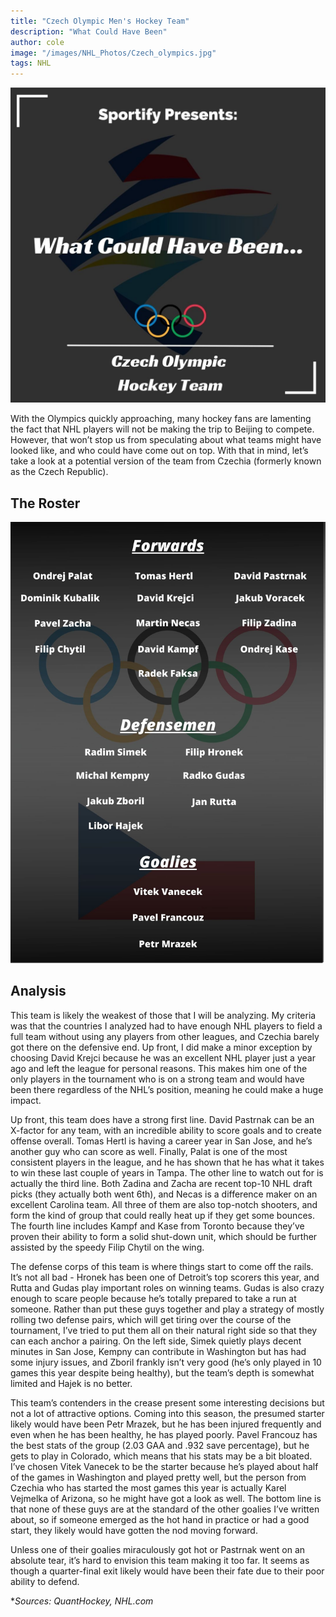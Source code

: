 ```yaml
---
title: "Czech Olympic Men's Hockey Team"
description: "What Could Have Been"
author: cole
image: "/images/NHL_Photos/Czech_olympics.jpg"
tags: NHL
---
```


<img src="/images/NHL_Photos/Czech_olympics.jpg" alt="Czech Hockey">

With the Olympics quickly approaching, many hockey fans are lamenting the fact that NHL players will not be making the trip to Beijing to compete. However, that won’t stop us from speculating about what teams might have looked like, and who could have come out on top. With that in mind, let’s take a look at a potential version of the team from Czechia (formerly known as the Czech Republic). 

## The Roster

<img src="/images/NHL_Photos/CzechRoster.jpg" alt="Czech Roster">

## Analysis

This team is likely the weakest of those that I will be analyzing. My criteria was that the countries I analyzed had to have enough NHL players to field a full team without using any players  from other leagues, and Czechia barely got there on the defensive end. Up front, I did make a minor exception by choosing David Krejci because he was an excellent NHL player just a year ago and left the league for personal reasons. This makes him one of the only players in the tournament who is on a strong team and would have been there regardless of the NHL’s position, meaning he could make a huge impact.

Up front, this team does have a strong first line. David Pastrnak can be an X-factor for any team, with an incredible ability to score goals and to create offense overall. Tomas Hertl is having a career year in San Jose, and he’s another guy who can score as well. Finally, Palat is one of the most consistent players in the league, and he has shown that he has what it takes to win these last couple of years in Tampa. The other line to watch out for is actually the third line. Both Zadina and Zacha are recent top-10 NHL draft picks (they actually both went 6th), and Necas is a difference maker on an excellent Carolina team. All three of them are also top-notch shooters, and form the kind of group that could really heat up if they get some bounces. The fourth line includes Kampf and Kase from Toronto because they’ve proven their ability to form a solid shut-down unit, which should be further assisted by the speedy Filip Chytil on the wing. 

The defense corps of this team is where things start to come off the rails. It’s not all bad - Hronek has been one of Detroit’s top scorers this year, and Rutta and Gudas play important roles on winning teams. Gudas is also crazy enough to scare people because he’s totally prepared to take a run at someone. Rather than put these guys together and play a strategy of mostly rolling two defense pairs, which will get tiring over the course of the tournament, I’ve tried to put them all on their natural right side so that they can each anchor a pairing. On the left side, Simek quietly plays decent minutes in San Jose, Kempny can contribute in Washington but has had some injury issues, and Zboril frankly isn’t very good (he’s only played in 10 games this year despite being healthy), but the team’s depth is somewhat limited and Hajek is no better.

This team’s contenders in the crease present some interesting decisions but not a lot of attractive options. Coming into this season, the presumed starter likely would have been Petr Mrazek, but he has been injured frequently and even when he has been healthy, he has played poorly. Pavel Francouz has the best stats of the group (2.03 GAA and .932 save percentage), but he gets to play in Colorado, which means that his stats may be a bit bloated. I’ve chosen Vitek Vanecek to be the starter because he’s played about half of the games in Washington and played pretty well, but the person from Czechia who has started the most games this year is actually Karel Vejmelka of Arizona, so he might have got a look as well. The bottom line is that none of these guys are at the standard of the other goalies I’ve written about, so if someone emerged as the hot hand in practice or had a good start, they likely would have gotten the nod moving forward. 

Unless one of their goalies miraculously got hot or Pastrnak went on an absolute tear, it’s hard to envision this team making it too far. It seems as though a quarter-final exit likely would have been their fate due to their poor ability to defend. 

**Sources: QuantHockey, NHL.com*